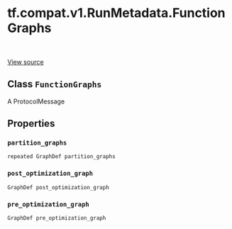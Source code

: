 <div itemscope itemtype="http://developers.google.com/ReferenceObject">
<meta itemprop="name" content="tf.compat.v1.RunMetadata.FunctionGraphs" />
<meta itemprop="path" content="Stable" />
<meta itemprop="property" content="partition_graphs"/>
<meta itemprop="property" content="post_optimization_graph"/>
<meta itemprop="property" content="pre_optimization_graph"/>
</div>

# tf.compat.v1.RunMetadata.FunctionGraphs

<!-- Insert buttons -->

<table class="tfo-notebook-buttons tfo-api" align="left">
</table>

<a target="_blank" href="/code/stable/tensorflow/core/protobuf/config.proto">View source</a>



## Class `FunctionGraphs`

<!-- Start diff -->
A ProtocolMessage



<!-- Placeholder for "Used in" -->


## Properties

<h3 id="partition_graphs"><code>partition_graphs</code></h3>

`repeated GraphDef partition_graphs`


<h3 id="post_optimization_graph"><code>post_optimization_graph</code></h3>

`GraphDef post_optimization_graph`


<h3 id="pre_optimization_graph"><code>pre_optimization_graph</code></h3>

`GraphDef pre_optimization_graph`




